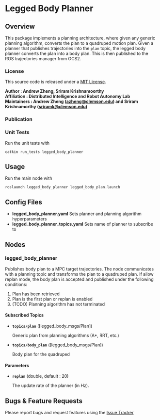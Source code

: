 # Legged Body Planner

## Overview
This package implements a planning architecture, where given any generic planning algorithm, converts the plan to a quadruped motion plan. 
Given a planner that publishes trajectories into the `plan` topic, the legged body planner converts the plan into a body plan. This is then
published to the ROS trajectories manager from OCS2.

### License
This source code is released under a [MIT License](legged_planner/LICENSE).

**Author : Andrew Zheng, Sriram Krishnamoorthy <br />
Affiliation : Distributed Intelligence and Robot Autonomy Lab <br />
Maintainers : Andrew Zheng (azheng@clemson.edu) and Sriram Krishnamorthy (sriramk@clemson.edu)**


### Publication


### Unit Tests
Run the unit tests with

    catkin run_tests legged_body_planner

## Usage
Run the main node with

    roslaunch legged_body_planner legged_body_plan.launch
  
## Config Files
* **legged_body_planner.yaml** Sets planner and planning algorithm hyperparameters
* **legged_body_planner_topics.yaml** Sets name of planner to subscribe to

## Nodes

### legged_body_planner
Publishes body plan to a MPC target trajectories. The node communicates with a planning topic and transforms the plan to a quadruped plan. If allow replan mode, the body plan is accepted and
published under the following conditions:
1. Plan has been retrieved
2. Plan is the first plan or replan is enabled
3. (TODO) Planning algorithm has not terminated

#### Subscribed Topics
* **`topics/plan`** ([legged_body_msgs/Plan])

    Generic plan from planning algorithms (A*, RRT, etc.)
    
* **`topics/body_plan`** ([legged_body_msgs/Plan])

    Body plan for the quadruped
    
#### Parameters
* **`replan`** (double, default : 20)

    The update rate of the planner (in Hz).

## Bugs & Feature Requests
Please report bugs and request features using the [Issue Tracker](https://github.com/AndrewZheng-1011/legged_planner/issues)

